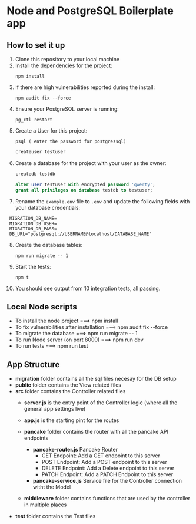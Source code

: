 # Node and PostgreSQL Boilerplate app
## How to set it up
1. Clone this repository to your local machine
2. Install the dependencies for the project:
    ```console
    npm install
    ```
3. If there are high vulnerabilities reported during the install:
    ```console
    npm audit fix --force
    ```
4. Ensure your PostgreSQL server is running:
    ```console
    pg_ctl restart
    ```
5. Create a User for this project:
    ```console
    psql ( enter the password for postgressql)
    ```
    ```sql
    createuser testuser
    ```
6. Create a database for the project with your user as the owner:
    ```sql
    createdb testdb
    ```
    ```sql
    alter user testuser with encrypted password 'qwerty';
    grant all privileges on database testdb to testuser;
    ```
7. Rename the `example.env` file to `.env` and update the following fields with your database credentials:
  ```console
   MIGRATION_DB_NAME=
   MIGRATION_DB_USER=
   MIGRATION_DB_PASS=
   DB_URL="postgresql://USERNAME@localhost/DATABASE_NAME"
  ```
8. Create the database tables:
    ```console
    npm run migrate -- 1
    ```
9. Start the tests:
    ```console
    npm t
    ```
10. You should see output from 10 integration tests, all passing.


## Local Node scripts
* To install the node project ===> npm install
* To fix vulnerabilities after installation ===> npm audit fix --force
* To migrate the database ===> npm run migrate -- 1
* To run Node server (on port 8000) ===> npm run dev
* To run tests ===> npm run test




## App Structure

* __migration__ folder contains all the sql files necesay for the DB setup
* __public__ folder contains the View related files
* __src__ folder contains the Controller related files
    * __server.js__ is the entry point of the Controller logic (where all the general app settings live)
    * __app.js__ is the starting pint for the routes

    * __pancake__ folder contains the router with all the pancake API endpoints
        * __pancake-router.js__ Pancake Router
            * GET Endpoint: Add a GET endpoint to this server
            * POST Endpoint: Add a POST endpoint to this server
            * DELETE Endpoint: Add a Delete endpoint to this server
            * PATCH Endpoint: Add a PATCH Endpoint to this server
        * __pancake-service.js__ Service file for the Controller connection witht the Model
    * __middleware__ folder contains functions that are used by the controller in multiple places
* __test__ folder contains the Test files
